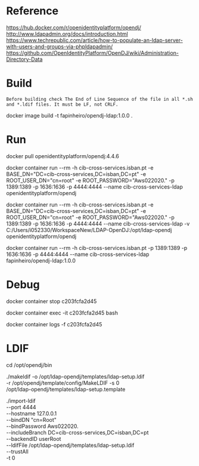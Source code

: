 # Reference
https://hub.docker.com/r/openidentityplatform/opendj/
http://www.ldapadmin.org/docs/introduction.html
https://www.techrepublic.com/article/how-to-populate-an-ldap-server-with-users-and-groups-via-phpldapadmin/
https://github.com/OpenIdentityPlatform/OpenDJ/wiki/Administration-Directory-Data

# Build
`Before building check The End of Line Sequence of the file in all *.sh and *.ldif files. It must be LF, not CRLF.`

docker image build -t fapinheiro/opendj-ldap:1.0.0 .

# Run
docker pull openidentityplatform/opendj:4.4.6

docker container run --rm -h cib-cross-services.isban.pt -e BASE_DN="DC=cib-cross-services,DC=isban,DC=pt" -e ROOT_USER_DN="cn=root" -e ROOT_PASSWORD="Aws022020." -p 1389:1389 -p 1636:1636 -p 4444:4444 --name cib-cross-services-ldap openidentityplatform/opendj

docker container run --rm -h cib-cross-services.isban.pt -e BASE_DN="DC=cib-cross-services,DC=isban,DC=pt" -e ROOT_USER_DN="cn=root" -e ROOT_PASSWORD="Aws022020." -p 1389:1389 -p 1636:1636 -p 4444:4444 --name cib-cross-services-ldap -v C:/Users/i052330/WorkspaceNew/LDAP-OpenDJ:/opt/ldap-opendj openidentityplatform/opendj

docker container run --rm -h cib-cross-services.isban.pt -p 1389:1389 -p 1636:1636 -p 4444:4444 --name cib-cross-services-ldap fapinheiro/opendj-ldap:1.0.0

# Debug
docker container stop c203fcfa2d45

docker container exec -it c203fcfa2d45 bash

docker container logs -f c203fcfa2d45

# LDIF
cd /opt/opendj/bin

./makeldif -o /opt/ldap-opendj/templates/ldap-setup.ldif \
    -r /opt/opendj/template/config/MakeLDIF -s 0 \
    /opt/ldap-opendj/templates/ldap-setup.template

./import-ldif \
 --port 4444 \
 --hostname 127.0.0.1 \
 --bindDN "cn=Root" \
 --bindPassword Aws022020. \
 --includeBranch DC=cib-cross-services,DC=isban,DC=pt \
 --backendID userRoot \
 --ldifFile /opt/ldap-opendj/templates/ldap-setup.ldif \
 --trustAll \
 -t 0